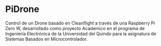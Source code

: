 # PiDrone
Control de un Drone basado en Cleanflight a través de una Raspberry Pi Zero W, desarrollado como proyecto Academico en el programa de Ingeniería Electrónica de la Universidad del Quindo para la asignatura de Sistemas Basados en Microcontrolador.

